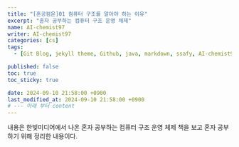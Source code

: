 ```yaml
---
title: "[혼공컴운]01 컴퓨터 구조를 알아야 하는 이유"
excerpt: "혼자 공부하는 컴퓨터 구조 운영 체제"
name: AI-chemist97
writer: AI-chemist97
categories: [cs]
tags:
  - [Git Blog, jekyll theme, Github, java, markdown, ssafy, AI-chemist97]

published: false
toc: true
toc_sticky: true

date: 2024-09-10 21:58:00 +0900
last_modified_at: 2024-09-10 21:58:00 +0900
# --- 아래 부터 content
---
```

내용은 한빛미디어에서 나온 혼자 공부하는 컴퓨터 구조 운영 체제 책을 보고 혼자 공부하기 위해 정리한 내용이다.

